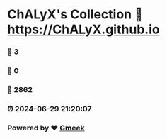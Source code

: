 # ChALyX's Collection :link: https://ChALyX.github.io 
### :page_facing_up: [3](https://ChALyX.github.io/tag.html) 
### :speech_balloon: 0 
### :hibiscus: 2862 
### :alarm_clock: 2024-06-29 21:20:07 
### Powered by :heart: [Gmeek](https://github.com/Meekdai/Gmeek)
